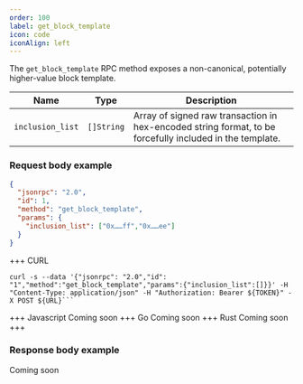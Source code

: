 ```yaml
---
order: 100
label: get_block_template
icon: code
iconAlign: left      
---
```


The `get_block_template` RPC method exposes a non-canonical, potentially higher-value block template.


| Name               | Type       | Description                                                                                              |
|--------------------|------------|----------------------------------------------------------------------------------------------------------|
| `inclusion_list`   | `[]String` | Array of signed raw transaction in hex-encoded string format, to be forcefully included in the template. |


### Request body example
```json
{
  "jsonrpc": "2.0",
  "id": 1,
  "method": "get_block_template",
  "params": {
    "inclusion_list": ["0x……ff","0x……ee"]
  }
}
```
 
+++ CURL
```
curl -s --data '{"jsonrpc": "2.0","id": "1","method":"get_block_template","params":{"inclusion_list":[]}}' -H "Content-Type: application/json" -H "Authorization: Bearer ${TOKEN}" -X POST ${URL}```
```
+++ Javascript
Coming soon
+++ Go
Coming soon
+++ Rust
Coming soon
+++
### Response body example

Coming soon 
